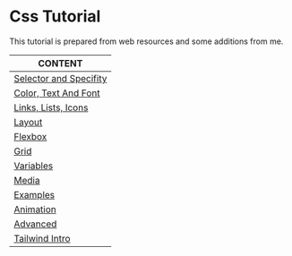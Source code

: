 # Css Tutorial

This tutorial is prepared from web resources and some additions from me.


CONTENT |
--- |
[Selector and Specifity](./css-intro-01-Selector-Specifity.md) |
[Color, Text And Font](./css-intro-02-Color-Text-Font.md) |
[Links, Lists, Icons](./css-intro-03-Links-Lists-Icons.md) |
[Layout](./css-intro-05-Layout.md) |
[Flexbox](./css-intro-06-Flexbox.md) |
[Grid](./css-intro-07-Grid.md) |
[Variables](./css-intro-08-Variables.md) |
[Media](./css-intro-09-media.md) |
[Examples](./css-intro-10-Examples.md) |
[Animation](./css-intro-11-Animation.md) |
[Advanced](./css-intro-12-Advanced.md) |
[Tailwind Intro](./css-tailwind-intro.md) |



